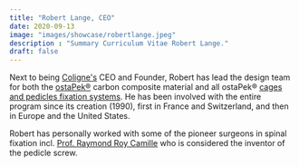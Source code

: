 ```yaml
---
title: "Robert Lange, CEO"
date: 2020-09-13
image: "images/showcase/robertlange.jpeg"
description : "Summary Curriculum Vitae Robert Lange."
draft: false
---
```


Next to being [Coligne's](http://www.coligne.com/international/home.html) CEO and Founder, Robert has lead the design team for both the [ostaPek®](https://spinenuances.com/ostapek_carbon_composite) carbon composite material and all ostaPek® [cages and pedicles fixation systems](https://spinenuances.com/products). 
He has been involved with the entire program since its creation (1990), first in France and Switzerland, and then in Europe and the United States.

Robert has personally worked with some of the pioneer surgeons in spinal fixation incl. [Prof. Raymond Roy Camille](https://de.wikipedia.org/wiki/Raymond_Roy-Camille) 
who is considered the inventor of the pedicle screw.
<!-- and the Total En bloc Spondylectomy used for Vertebral Body Replacement surgery. -->



